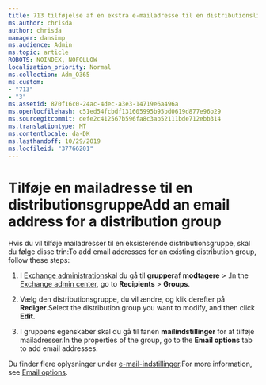 ```yaml
---
title: 713 tilføjelse af en ekstra e-mailadresse til en distributionsliste
ms.author: chrisda
author: chrisda
manager: dansimp
ms.audience: Admin
ms.topic: article
ROBOTS: NOINDEX, NOFOLLOW
localization_priority: Normal
ms.collection: Adm_O365
ms.custom:
- "713"
- "3"
ms.assetid: 870f16c0-24ac-4dec-a3e3-14719e6a496a
ms.openlocfilehash: c51ed54fcbdf131605995b95bd0619d877e96b29
ms.sourcegitcommit: defe2c412567b596fa8c3ab52111bde712ebb314
ms.translationtype: MT
ms.contentlocale: da-DK
ms.lasthandoff: 10/29/2019
ms.locfileid: "37766201"
---
```

# <a name="add-an-email-address-for-a-distribution-group"></a><span data-ttu-id="cb0ba-102">Tilføje en mailadresse til en distributionsgruppe</span><span class="sxs-lookup"><span data-stu-id="cb0ba-102">Add an email address for a distribution group</span></span>

<span data-ttu-id="cb0ba-103">Hvis du vil tilføje mailadresser til en eksisterende distributionsgruppe, skal du følge disse trin:</span><span class="sxs-lookup"><span data-stu-id="cb0ba-103">To add email addresses for an existing distribution group, follow these steps:</span></span>

1. <span data-ttu-id="cb0ba-104">I [Exchange administration](https://outlook.office365.com/ecp/)skal du gå til **grupper**af **modtagere** \> .</span><span class="sxs-lookup"><span data-stu-id="cb0ba-104">In the [Exchange admin center](https://outlook.office365.com/ecp/), go to **Recipients** \> **Groups**.</span></span>

2. <span data-ttu-id="cb0ba-105">Vælg den distributionsgruppe, du vil ændre, og klik derefter på **Rediger**.</span><span class="sxs-lookup"><span data-stu-id="cb0ba-105">Select the distribution group you want to modify, and then click **Edit**.</span></span>

3. <span data-ttu-id="cb0ba-106">I gruppens egenskaber skal du gå til fanen **mailindstillinger** for at tilføje mailadresser.</span><span class="sxs-lookup"><span data-stu-id="cb0ba-106">In the properties of the group, go to the **Email options** tab to add email addresses.</span></span> 

<span data-ttu-id="cb0ba-107">Du finder flere oplysninger under [e-mail-indstillinger](https://technet.microsoft.com/library/bb124513.aspx#emailoptions).</span><span class="sxs-lookup"><span data-stu-id="cb0ba-107">For more information, see [Email options](https://technet.microsoft.com/library/bb124513.aspx#emailoptions).</span></span>
